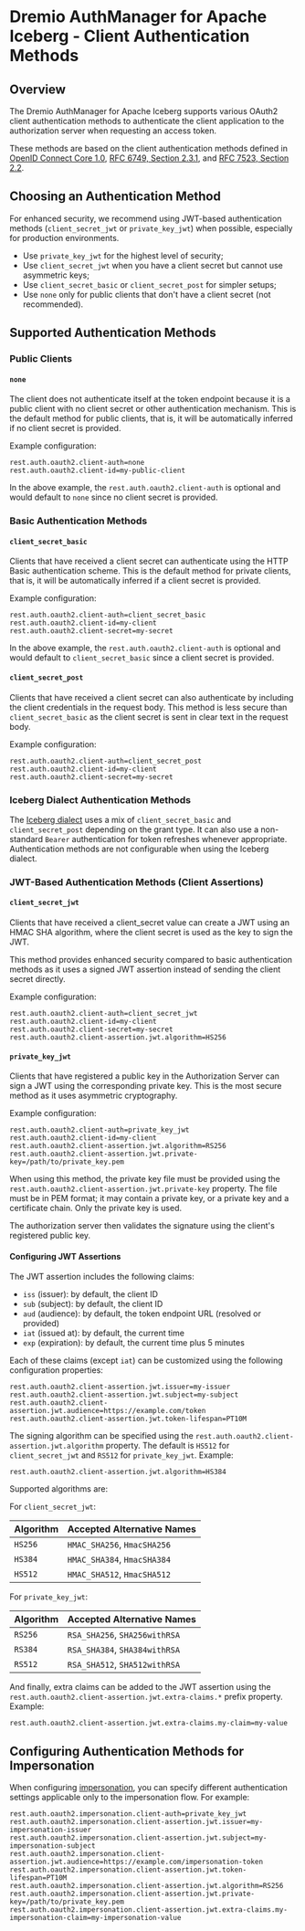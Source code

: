 <!--
Copyright (C) 2025 Dremio Corporation

Licensed under the Apache License, Version 2.0 (the "License");
you may not use this file except in compliance with the License.
You may obtain a copy of the License at

    http://www.apache.org/licenses/LICENSE-2.0

Unless required by applicable law or agreed to in writing, software
distributed under the License is distributed on an "AS IS" BASIS,
WITHOUT WARRANTIES OR CONDITIONS OF ANY KIND, either express or implied.
See the License for the specific language governing permissions and
limitations under the License.
-->
# Dremio AuthManager for Apache Iceberg - Client Authentication Methods

## Overview

The Dremio AuthManager for Apache Iceberg supports various OAuth2 client authentication methods to authenticate the client application to the authorization server when requesting an access token.

These methods are based on the client authentication methods defined in [OpenID Connect Core 1.0](https://openid.net/specs/openid-connect-core-1_0.html#ClientAuthentication), [RFC 6749, Section 2.3.1](https://datatracker.ietf.org/doc/html/rfc6749#section-2.3.1), and [RFC 7523, Section 2.2](https://datatracker.ietf.org/doc/html/rfc7523#section-2.2).

## Choosing an Authentication Method

For enhanced security, we recommend using JWT-based authentication methods (`client_secret_jwt` or `private_key_jwt`) when possible, especially for production environments.

- Use `private_key_jwt` for the highest level of security;
- Use `client_secret_jwt` when you have a client secret but cannot use asymmetric keys;
- Use `client_secret_basic` or `client_secret_post` for simpler setups;
- Use `none` only for public clients that don't have a client secret (not recommended).

## Supported Authentication Methods

### Public Clients

#### `none`

The client does not authenticate itself at the token endpoint because it is a public client with no client secret or other authentication mechanism. This is the default method for public clients, that is, it will be automatically inferred if no client secret is provided.

Example configuration:

```properties
rest.auth.oauth2.client-auth=none
rest.auth.oauth2.client-id=my-public-client
```

In the above example, the `rest.auth.oauth2.client-auth` is optional and would default to `none` since no client secret is provided.

### Basic Authentication Methods

#### `client_secret_basic`

Clients that have received a client secret can authenticate using the HTTP Basic authentication scheme. This is the default method for private clients, that is, it will be automatically inferred if a client secret is provided.

Example configuration:

```properties
rest.auth.oauth2.client-auth=client_secret_basic
rest.auth.oauth2.client-id=my-client
rest.auth.oauth2.client-secret=my-secret
```

In the above example, the `rest.auth.oauth2.client-auth` is optional and would default to `client_secret_basic` since a client secret is provided.

#### `client_secret_post`

Clients that have received a client secret can also authenticate by including the client credentials in the request body. This method is less secure than `client_secret_basic` as the client secret is sent in clear text in the request body.

Example configuration:

```properties
rest.auth.oauth2.client-auth=client_secret_post
rest.auth.oauth2.client-id=my-client
rest.auth.oauth2.client-secret=my-secret
```

### Iceberg Dialect Authentication Methods

The [Iceberg dialect](./dialects.md) uses a mix of `client_secret_basic` and `client_secret_post` depending on the grant type. It can also use a non-standard `Bearer` authentication for token refreshes whenever appropriate. Authentication methods are not configurable when using the Iceberg dialect.

### JWT-Based Authentication Methods (Client Assertions)

#### `client_secret_jwt`

Clients that have received a client_secret value can create a JWT using an HMAC SHA algorithm, where the client secret is used as the key to sign the JWT.

This method provides enhanced security compared to basic authentication methods as it uses a signed JWT assertion instead of sending the client secret directly.

Example configuration:

```properties
rest.auth.oauth2.client-auth=client_secret_jwt
rest.auth.oauth2.client-id=my-client
rest.auth.oauth2.client-secret=my-secret
rest.auth.oauth2.client-assertion.jwt.algorithm=HS256
```

#### `private_key_jwt`

Clients that have registered a public key in the Authorization Server can sign a JWT using the corresponding private key. This is the most secure method as it uses asymmetric cryptography.

Example configuration:

```properties
rest.auth.oauth2.client-auth=private_key_jwt
rest.auth.oauth2.client-id=my-client
rest.auth.oauth2.client-assertion.jwt.algorithm=RS256
rest.auth.oauth2.client-assertion.jwt.private-key=/path/to/private_key.pem
```

When using this method, the private key file must be provided using the `rest.auth.oauth2.client-assertion.jwt.private-key` property. The file must be in PEM format; it may contain a private key, or a private key and a certificate chain. Only the private key is used.

The authorization server then validates the signature using the client's registered public key.

#### Configuring JWT Assertions

The JWT assertion includes the following claims:

- `iss` (issuer): by default, the client ID
- `sub` (subject): by default, the client ID
- `aud` (audience): by default, the token endpoint URL (resolved or provided)
- `iat` (issued at): by default, the current time
- `exp` (expiration): by default, the current time plus 5 minutes

Each of these claims (except `iat`) can be customized using the following configuration properties:

```properties
rest.auth.oauth2.client-assertion.jwt.issuer=my-issuer
rest.auth.oauth2.client-assertion.jwt.subject=my-subject
rest.auth.oauth2.client-assertion.jwt.audience=https://example.com/token
rest.auth.oauth2.client-assertion.jwt.token-lifespan=PT10M
```

The signing algorithm can be specified using the `rest.auth.oauth2.client-assertion.jwt.algorithm` property. The default is `HS512` for `client_secret_jwt` and `RS512` for `private_key_jwt`. Example:

```properties
rest.auth.oauth2.client-assertion.jwt.algorithm=HS384
```

Supported algorithms are:

For `client_secret_jwt`:

| Algorithm | Accepted Alternative Names  |
|-----------|-----------------------------|
| `HS256`   | `HMAC_SHA256`, `HmacSHA256` |
| `HS384`   | `HMAC_SHA384`, `HmacSHA384` |
| `HS512`   | `HMAC_SHA512`, `HmacSHA512` |

For `private_key_jwt`:

| Algorithm | Accepted Alternative Names    |
|-----------|-------------------------------|
| `RS256`   | `RSA_SHA256`, `SHA256withRSA` |
| `RS384`   | `RSA_SHA384`, `SHA384withRSA` |
| `RS512`   | `RSA_SHA512`, `SHA512withRSA` |


And finally, extra claims can be added to the JWT assertion using the `rest.auth.oauth2.client-assertion.jwt.extra-claims.*` prefix property. Example:

```properties
rest.auth.oauth2.client-assertion.jwt.extra-claims.my-claim=my-value
```

## Configuring Authentication Methods for Impersonation

When configuring [impersonation](./impersonation.md), you can specify different authentication settings applicable only to the impersonation flow. For example:

```properties
rest.auth.oauth2.impersonation.client-auth=private_key_jwt
rest.auth.oauth2.impersonation.client-assertion.jwt.issuer=my-impersonation-issuer
rest.auth.oauth2.impersonation.client-assertion.jwt.subject=my-impersonation-subject
rest.auth.oauth2.impersonation.client-assertion.jwt.audience=https://example.com/impersonation-token
rest.auth.oauth2.impersonation.client-assertion.jwt.token-lifespan=PT10M
rest.auth.oauth2.impersonation.client-assertion.jwt.algorithm=RS256
rest.auth.oauth2.impersonation.client-assertion.jwt.private-key=/path/to/private_key.pem
rest.auth.oauth2.impersonation.client-assertion.jwt.extra-claims.my-impersonation-claim=my-impersonation-value
```